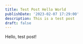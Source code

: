 ```yaml
---
title: Test Post Hello World
publishDate: '2023-02-07 17:29:00'
description: This is a test post
draft: false
---
```


Hello, test post!
